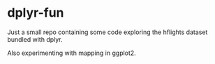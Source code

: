 # dplyr-fun

Just a small repo containing some code exploring the hflights dataset bundled with dplyr.

Also experimenting with mapping in ggplot2.